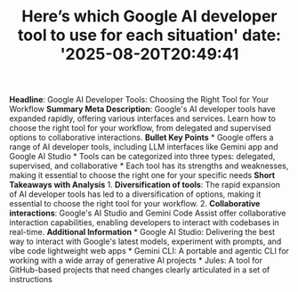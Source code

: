 ﻿---
title: "Here’s which Google AI developer tool to use for each situation'
date: '2025-08-20T20:49:41"
category: "Markets"
summary: ""
slug: "heres which google ai developer tool to use for each situati"
source_urls:
  - "https://cloud.google.com/blog/products/ai-machine-learning/choose-the-right-google-ai-developer-tool-for-your-workflow/"
seo:
  title: "Here’s which Google AI developer tool to use for each situation | Hash n Hedge'
  description: '"
  keywords: ["news", "markets", "brief"]
---
**Headline**: Google AI Developer Tools: Choosing the Right Tool for Your Workflow  **Summary Meta Description**: Google's AI developer tools have expanded rapidly, offering various interfaces and services. Learn how to choose the right tool for your workflow, from delegated and supervised options to collaborative interactions.  **Bullet Key Points**  * Google offers a range of AI developer tools, including LLM interfaces like Gemini app and Google AI Studio * Tools can be categorized into three types: delegated, supervised, and collaborative * Each tool has its strengths and weaknesses, making it essential to choose the right one for your specific needs  **Short Takeaways with Analysis**  1. **Diversification of tools**: The rapid expansion of AI developer tools has led to a diversification of options, making it essential to choose the right tool for your workflow. 2. **Collaborative interactions**: Google's AI Studio and Gemini Code Assist offer collaborative interaction capabilities, enabling developers to interact with codebases in real-time.  **Additional Information**  * Google AI Studio: Delivering the best way to interact with Google's latest models, experiment with prompts, and vibe code lightweight web apps * Gemini CLI: A portable and agentic CLI for working with a wide array of generative AI projects * Jules: A tool for GitHub-based projects that need changes clearly articulated in a set of instructions 
